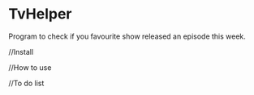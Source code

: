 # TvHelper
Program to check if you favourite show released an episode this week.


//Install


//How to use


//To do list
